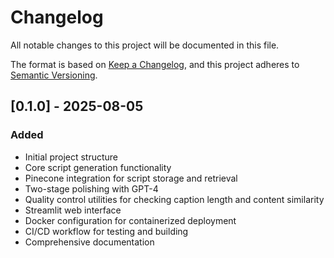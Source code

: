 # Changelog

All notable changes to this project will be documented in this file.

The format is based on [Keep a Changelog](https://keepachangelog.com/en/1.0.0/),
and this project adheres to [Semantic Versioning](https://semver.org/spec/v2.0.0.html).

## [0.1.0] - 2025-08-05

### Added

- Initial project structure
- Core script generation functionality
- Pinecone integration for script storage and retrieval
- Two-stage polishing with GPT-4
- Quality control utilities for checking caption length and content similarity
- Streamlit web interface
- Docker configuration for containerized deployment
- CI/CD workflow for testing and building
- Comprehensive documentation
